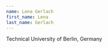 ```yaml
---
name: Lena Gerlach
first_name: Lena
last_name: Gerlach
---
```


Technical University of Berlin, Germany